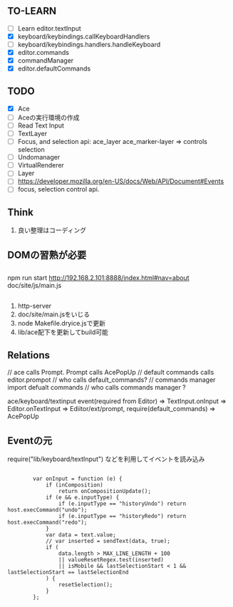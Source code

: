 # 


## TO-LEARN
- [ ] Learn editor.textInput
- [x] keyboard/keybindings.callKeyboardHandlers
- [ ] keyboard/keybindings.handlers.handleKeyboard
- [x] editor.commands
- [x] commandManager
- [x] editor.defaultCommands

## TODO
- [x] Ace
- [ ] Aceの実行環境の作成 
- [ ] Read Text Input
- [ ] TextLayer
- [ ] Focus, and selection api: ace_layer ace_marker-layer => controls selection
- [ ] Undomanager
- [ ] VirtualRenderer
- [ ] Layer
- [ ] https://developer.mozilla.org/en-US/docs/Web/API/Document#Events
- [ ] focus, selection control api.  
## Think
1. 良い整理はコーディング

## DOMの習熟が必要

## 
npm run start
http://192.168.2.101:8888/index.html#nav=about
doc/site/js/main.js
##
1. http-server
2. doc/site/main.jsをいじる
3. node Makefile.dryice.jsで更新
4. lib/ace配下を更新してbuild可能


## Relations

// ace calls Prompt. Prompt calls AcePopUp
// default commands calls editor.prompot
// who calls default_commands?
// commands manager import defualt commands
// who calls commands manager ?

ace/keyboard/textinput
event(required from Editor) => TextInput.onInput => Editor.onTextInput 
=> Ediitor/ext/prompt, require(default_commands) => AcePopUp 

## Eventの元
require("lib/keyboard/textInput") などを利用してイベントを読み込み

```

        var onInput = function (e) {
            if (inComposition)
                return onCompositionUpdate();
            if (e && e.inputType) {
                if (e.inputType == "historyUndo") return host.execCommand("undo");
                if (e.inputType == "historyRedo") return host.execCommand("redo");
            }
            var data = text.value;
            // var inserted = sendText(data, true);
            if (
                data.length > MAX_LINE_LENGTH + 100
                || valueResetRegex.test(inserted)
                || isMobile && lastSelectionStart < 1 && lastSelectionStart == lastSelectionEnd
            ) {
                resetSelection();
            }
        };
```
